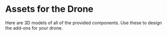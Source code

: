 # Assets for the Drone

Here are 3D models of all of the provided components. Use these to design the add-ons for your drone.
